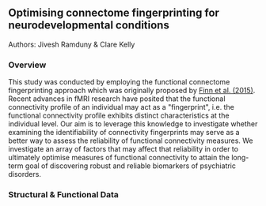 ## Optimising connectome fingerprinting for neurodevelopmental conditions

Authors: Jivesh Ramduny & Clare Kelly

### Overview

This study was conducted by employing the functional connectome fingerprinting approach which was originally proposed by [Finn et al. (2015)](https://www.nature.com/articles/nn.4135). Recent advances in fMRI research have posited that the functional connectivity profile of an individual may act as a "fingerprint", i.e. the functional connectivity profile exhibits distinct characteristics at the individual level. Our aim is to leverage this knowledge to investigate whether examining the identifiability of connectivity fingerprints may serve as a better way to assess the reliability of functional connectivity measures. We investigate an array of factors that may affect that reliability in order to ultimately optimise measures of functional connectivity to attain the long-term goal of discovering robust and reliable biomarkers of psychiatric disorders.

### Structural & Functional Data
